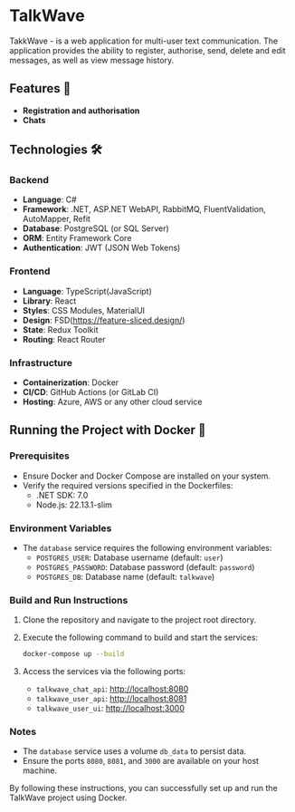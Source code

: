 # TalkWave

TakkWave - is a web application for multi-user text communication. The application provides the ability to register, authorise, send, delete and edit messages, as well as view message history.

## Features 🌟

- **Registration and authorisation**
- **Chats**

## Technologies 🛠️

### Backend

- **Language**: C#
- **Framework**: .NET, ASP.NET WebAPI, RabbitMQ, FluentValidation, AutoMapper, Refit
- **Database**: PostgreSQL (or SQL Server)
- **ORM**: Entity Framework Core
- **Authentication**: JWT (JSON Web Tokens)

### Frontend

- **Language**: TypeScript(JavaScript)
- **Library**: React
- **Styles**: CSS Modules, MaterialUI
- **Design**: FSD(https://feature-sliced.design/)
- **State**: Redux Toolkit
- **Routing**: React Router

### Infrastructure

- **Containerization**: Docker
- **CI/CD**: GitHub Actions (or GitLab CI)
- **Hosting**: Azure, AWS or any other cloud service

## Running the Project with Docker 🐳

### Prerequisites

- Ensure Docker and Docker Compose are installed on your system.
- Verify the required versions specified in the Dockerfiles:
  - .NET SDK: 7.0
  - Node.js: 22.13.1-slim

### Environment Variables

- The `database` service requires the following environment variables:
  - `POSTGRES_USER`: Database username (default: `user`)
  - `POSTGRES_PASSWORD`: Database password (default: `password`)
  - `POSTGRES_DB`: Database name (default: `talkwave`)

### Build and Run Instructions

1. Clone the repository and navigate to the project root directory.
2. Execute the following command to build and start the services:

   ```bash
   docker-compose up --build
   ```

3. Access the services via the following ports:
   - `talkwave_chat_api`: [http://localhost:8080](http://localhost:8080)
   - `talkwave_user_api`: [http://localhost:8081](http://localhost:8081)
   - `talkwave_user_ui`: [http://localhost:3000](http://localhost:3000)

### Notes

- The `database` service uses a volume `db_data` to persist data.
- Ensure the ports `8080`, `8081`, and `3000` are available on your host machine.

By following these instructions, you can successfully set up and run the TalkWave project using Docker.